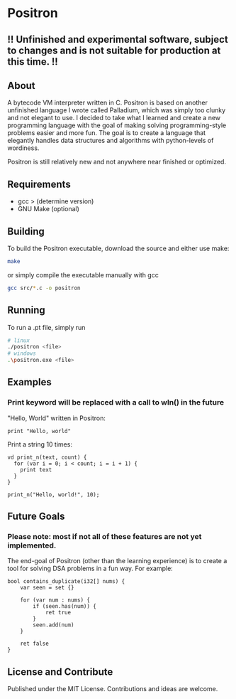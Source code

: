 # Positron

## !! Unfinished and experimental software, subject to changes and is not suitable for production at this time. !!

## About
A bytecode VM interpreter written in C. Positron is based on another unfinished language I wrote called Palladium, which was simply too clunky and not elegant to use. I decided to take what I learned and create a new programming language with the goal of making solving programming-style problems easier and more fun. The goal is to create a language that elegantly handles data structures and algorithms with python-levels of wordiness.

Positron is still relatively new and not anywhere near finished or optimized.

## Requirements
- gcc > (determine version)
- GNU Make (optional)

## Building
To build the Positron executable, download the source and either use make:
```sh
make
```
or simply compile the executable manually with gcc
```sh
gcc src/*.c -o positron
```

## Running
To run a .pt file, simply run
```sh
# linux
./positron <file>
# windows
.\positron.exe <file>
```

## Examples
### Print keyword will be replaced with a call to wln() in the future
"Hello, World" written in Positron:
```
print "Hello, world"
```
Print a string 10 times:
```
vd print_n(text, count) {
  for (var i = 0; i < count; i = i + 1) {
    print text
  }
}

print_n("Hello, world!", 10);
```

## Future Goals
### Please note: most if not all of these features are not yet implemented.
The end-goal of Positron (other than the learning experience) is to create a tool for solving DSA problems in a fun way. For example:
```
bool contains_duplicate(i32[] nums) {
    var seen = set {}

    for (var num : nums) {
        if (seen.has(num)) {
            ret true
        }
        seen.add(num)
    }

    ret false
}
```

## License and Contribute
Published under the MIT License. Contributions and ideas are welcome.

